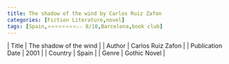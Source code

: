 ```yaml
---
title: The shadow of the wind by Carlos Ruiz Zafon
categories: [Fiction Literature,novel]
tags: [Spain,⭐⭐⭐⭐⭐⭐⭐⭐☆☆ 8/10,Barcelona,book club]
---
```

        
| Title | The shadow of the wind  |
| Author |  Carlos Ruiz Zafon  |
| Publication Date | 2001   |
| Country | Spain |
| Genre | Gothic Novel  |
        